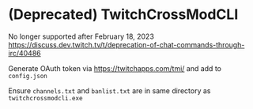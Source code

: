 # (Deprecated) TwitchCrossModCLI

No longer supported after February 18, 2023
https://discuss.dev.twitch.tv/t/deprecation-of-chat-commands-through-irc/40486

Generate OAuth token via https://twitchapps.com/tmi/ and add to `config.json`

Ensure `channels.txt` and `banlist.txt` are in same directory as `twitchcrossmodcli.exe`
